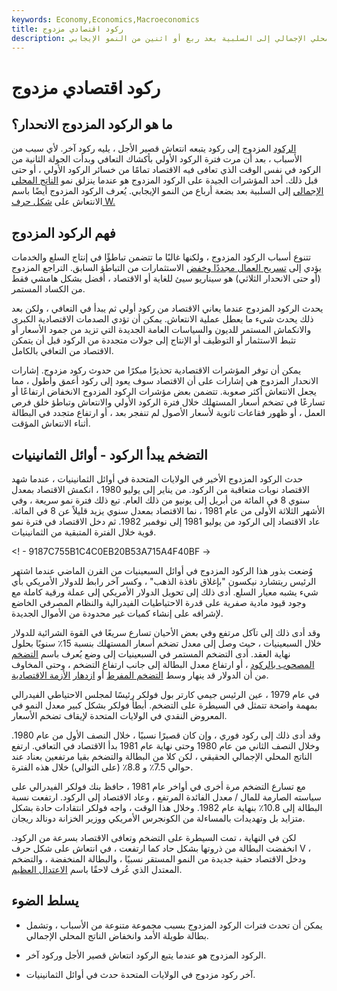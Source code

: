 ```yaml
---
keywords: Economy,Economics,Macroeconomics
title: ركود اقتصادي مزدوج
description: الركود المزدوج هو عندما ينزلق نمو الناتج المحلي الإجمالي إلى السلبية بعد ربع أو اثنين من النمو الإيجابي.
---
```


# ركود اقتصادي مزدوج
## ما هو الركود المزدوج الانحدار؟

[الركود](/recession) المزدوج إلى ركود يتبعه انتعاش قصير الأجل ، يليه ركود آخر. لأي سبب من الأسباب ، بعد أن مرت فترة الركود الأولي بأكشاك التعافي وبدأت الجولة الثانية من الركود في نفس الوقت الذي تعافى فيه الاقتصاد تمامًا من خسائر الركود الأولي ، أو حتى قبل ذلك. أحد المؤشرات الجيدة على الركود المزدوج هو عندما ينزلق نمو [الناتج المحلي الإجمالي](/gdp) إلى السلبية بعد بضعة أرباع من النمو الإيجابي. يُعرف الركود المزدوج أيضًا باسم الانتعاش على [شكل حرف W.](/w-shaped-recovery)

## فهم الركود المزدوج

تتنوع أسباب الركود المزدوج ، ولكنها غالبًا ما تتضمن تباطؤًا في إنتاج السلع والخدمات يؤدي إلى [تسريح العمال مجددًا وخفض](/layoff) الاستثمارات من التباطؤ السابق. التراجع المزدوج (أو حتى الانحدار الثلاثي) هو سيناريو سيئ للغاية أو الاقتصاد ، أفضل بشكل هامشي فقط من الكساد المستمر.

يحدث الركود المزدوج عندما يعاني الاقتصاد من ركود أولي ثم يبدأ في التعافي ، ولكن بعد ذلك يحدث شيء ما يعطل عملية الانتعاش. يمكن أن تؤدي الصدمات الاقتصادية الكبرى والانكماش المستمر للديون والسياسات العامة الجديدة التي تزيد من جمود الأسعار أو تثبط الاستثمار أو التوظيف أو الإنتاج إلى جولات متجددة من الركود قبل أن يتمكن الاقتصاد من التعافي بالكامل.

يمكن أن توفر المؤشرات الاقتصادية تحذيرًا مبكرًا من حدوث ركود مزدوج. إشارات الانحدار المزدوج هي إشارات على أن الاقتصاد سوف يعود إلى ركود أعمق وأطول ، مما يجعل الانتعاش أكثر صعوبة. تتضمن بعض مؤشرات الركود المزدوج الانخفاض ارتفاعًا أو تسارعًا في تضخم أسعار المستهلك خلال فترة الركود الأولي والانتعاش وتباطؤ خلق فرص العمل ، أو ظهور فقاعات ثانوية لأسعار الأصول لم تنفجر بعد ، أو ارتفاع متجدد في البطالة أثناء الانتعاش المؤقت.

## التضخم يبدأ الركود - أوائل الثمانينيات

حدث الركود المزدوج الأخير في الولايات المتحدة في أوائل الثمانينيات ، عندما شهد الاقتصاد نوبات متعاقبة من الركود. من يناير إلى يوليو 1980 ، انكمش الاقتصاد بمعدل سنوي 8 في المائة من أبريل إلى يونيو من ذلك العام. تبع ذلك فترة نمو سريعة ، وفي الأشهر الثلاثة الأولى من عام 1981 ، نما الاقتصاد بمعدل سنوي يزيد قليلاً عن 8 في المائة. عاد الاقتصاد إلى الركود من يوليو 1981 إلى نوفمبر 1982. ثم دخل الاقتصاد في فترة نمو قوية خلال الفترة المتبقية من الثمانينيات.

<! - 9187C755B1C4C0EB20B53A715A4F40BF ->

وُضعت بذور هذا الركود المزدوج في أوائل السبعينيات من القرن الماضي عندما اشتهر الرئيس ريتشارد نيكسون "بإغلاق نافذة الذهب" ، وكسر آخر رابط للدولار الأمريكي بأي شيء يشبه معيار السلع. أدى ذلك إلى تحويل الدولار الأمريكي إلى عملة ورقية كاملة مع وجود قيود مادية صفرية على قدرة الاحتياطيات الفيدرالية والنظام المصرفي الخاضع لإشرافه على إنشاء كميات غير محدودة من الأموال الجديدة.

وقد أدى ذلك إلى تآكل مرتفع وفي بعض الأحيان تسارع سريعًا في القوة الشرائية للدولار خلال السبعينيات ، حيث وصل إلى معدل تضخم أسعار المستهلك بنسبة 15٪ سنويًا بحلول نهاية العقد. أدى التضخم المستمر في السبعينيات إلى وضع يُعرف باسم [التضخم المصحوب بالركود](/stagflation) ، أو ارتفاع معدل البطالة إلى جانب ارتفاع التضخم ، وحتى المخاوف من أن الدولار قد ينهار وسط [التضخم المفرط](/hyperinflation) أو [ازدهار](/crackup-boom) [الأزمة الاقتصادية](/crackup-boom).

في عام 1979 ، عين الرئيس جيمي كارتر بول فولكر رئيسًا لمجلس الاحتياطي الفيدرالي بمهمة واضحة تتمثل في السيطرة على التضخم. أبطأ فولكر بشكل كبير معدل النمو في المعروض النقدي في الولايات المتحدة لإيقاف تضخم الأسعار.

وقد أدى ذلك إلى ركود فوري ، وإن كان قصيرًا نسبيًا ، خلال النصف الأول من عام 1980. وخلال النصف الثاني من عام 1980 وحتى نهاية عام 1981 بدأ الاقتصاد في التعافي. ارتفع الناتج المحلي الإجمالي الحقيقي ، لكن كلا من البطالة والتضخم بقيا مرتفعين بعناد عند حوالي 7.5٪ و 8.8٪ (على التوالي) خلال هذه الفترة.

مع تسارع التضخم مرة أخرى في أواخر عام 1981 ، حافظ بنك فولكر الفيدرالي على سياسته الصارمة للمال / معدل الفائدة المرتفع ، وعاد الاقتصاد إلى الركود. ارتفعت نسبة البطالة إلى 10.8٪ بنهاية عام 1982. وخلال هذا الوقت ، واجه فولكر انتقادات حادة بشكل متزايد بل وتهديدات بالمساءلة من الكونجرس الأمريكي ووزير الخزانة دونالد ريجان.

لكن في النهاية ، تمت السيطرة على التضخم وتعافى الاقتصاد بسرعة من الركود. انخفضت البطالة من ذروتها بشكل حاد كما ارتفعت ، في انتعاش على شكل حرف V ، ودخل الاقتصاد حقبة جديدة من النمو المستقر نسبيًا ، والبطالة المنخفضة ، والتضخم المعتدل الذي عُرف لاحقًا باسم [الاعتدال العظيم](/great-moderation).

## يسلط الضوء

- يمكن أن تحدث فترات الركود المزدوج بسبب مجموعة متنوعة من الأسباب ، وتشمل بطالة طويلة الأمد وانخفاض الناتج المحلي الإجمالي.

- الركود المزدوج هو عندما يتبع الركود انتعاش قصير الأجل وركود آخر.

- آخر ركود مزدوج في الولايات المتحدة حدث في أوائل الثمانينيات.

